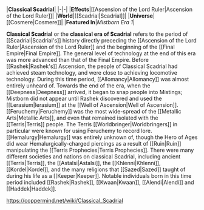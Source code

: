 |**Classical Scadrial**|
|-|-|
|**Effects**|[[Ascension of the Lord Ruler\|Ascension of the Lord Ruler]]|
|**World**|[[Scadrial\|Scadrial]]|
|**Universe**|[[Cosmere\|Cosmere]]|
|**Featured In**|*Mistborn Era 1*|

**Classical Scadrial** or the **classical era of Scadrial** refers to the period of [[Scadrial\|Scadrial's]] history directly preceding the [[Ascension of the Lord Ruler\|Ascension of the Lord Ruler]] and the beginning of the [[Final Empire\|Final Empire]].
The general level of technology at the end of this era was more advanced than that of the Final Empire. Before [[Rashek\|Rashek's]] Ascension, the people of Classical Scadrial had achieved steam technology, and were close to achieving locomotive technology.
During this time period, [[Allomancy\|Allomancy]] was almost entirely unheard of. Towards the end of the era, when the [[Deepness\|Deepness]] arrived, it began to snap people into Mistings; Mistborn did not appear until Rashek discovered and used the [[Lerasium\|lerasium]] at the [[Well of Ascension\|Well of Ascension]]. [[Feruchemy\|Feruchemy]] was the most wide-spread of the [[Metallic Arts\|Metallic Arts]], and even that remained isolated with the [[Terris\|Terris]] people. The Terris [[Worldbringer\|Worldbringers]] in particular were known for using Feruchemy to record lore. [[Hemalurgy\|Hemalurgy]] was entirely unknown of, though the Hero of Ages did wear Hemalurgically-charged piercings as a result of [[Ruin\|Ruin]] manipulating the [[Terris Prophecies\|Terris Prophecies]].
There were many different societies and nations on classical Scadrial, including ancient [[Terris\|Terris]], the [[Astalsi\|Astalsi]], the [[Khlenni\|Khlenni]], [[Kordel\|Kordel]], and the many religions that [[Sazed\|Sazed]] taught of during his life as a [[Keeper\|Keeper]]. Notable individuals born in this time period included [[Rashek\|Rashek]], [[Kwaan\|Kwaan]], [[Alendi\|Alendi]] and [[Haddek\|Haddek]].



https://coppermind.net/wiki/Classical_Scadrial
